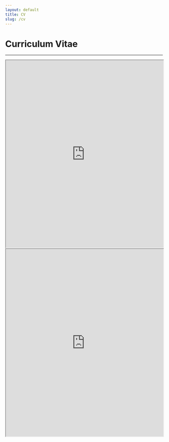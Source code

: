 ```yaml
---
layout: default
title: CV
slug: /cv
---
```


# Curriculum Vitae

***

<iframe src="https://maxaalexeeva.github.io/files/alexeeva-resume-2024-06-05.pdf#navpanes=0" height="600" width="100%"></iframe>

<iframe src="https://maxaalexeeva.github.io/files/alexeeva-wassa2023-poster.pdf#navpanes=0" height="600" width="100%"></iframe>
